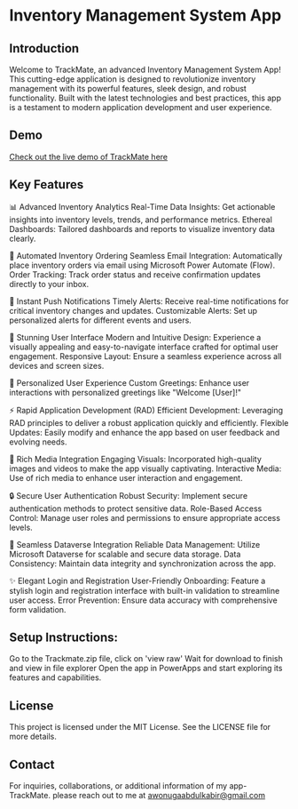 # Inventory Management System App

## Introduction
Welcome to TrackMate, an advanced Inventory Management System App! This cutting-edge application is designed to revolutionize inventory management with its powerful features, sleek design, and robust functionality. Built with the latest technologies and best practices, this app is a testament to modern application development and user experience.

## Demo
[Check out the live demo of TrackMate here](https://youtu.be/EGWLZp7LCUk?si=1Vfu8gcLVWoeNxU9)

## Key Features
📊 Advanced Inventory Analytics
Real-Time Data Insights: Get actionable insights into inventory levels, trends, and performance metrics.
Ethereal Dashboards: Tailored dashboards and reports to visualize inventory data clearly.

📧 Automated Inventory Ordering
Seamless Email Integration: Automatically place inventory orders via email using Microsoft Power Automate (Flow).
Order Tracking: Track order status and receive confirmation updates directly to your inbox.

🔔 Instant Push Notifications
Timely Alerts: Receive real-time notifications for critical inventory changes and updates.
Customizable Alerts: Set up personalized alerts for different events and users.

🎨 Stunning User Interface
Modern and Intuitive Design: Experience a visually appealing and easy-to-navigate interface crafted for optimal user engagement.
Responsive Layout: Ensure a seamless experience across all devices and screen sizes.

👤 Personalized User Experience
Custom Greetings: Enhance user interactions with personalized greetings like "Welcome [User]!"

⚡ Rapid Application Development (RAD)
Efficient Development: Leveraging RAD principles to deliver a robust application quickly and efficiently.
Flexible Updates: Easily modify and enhance the app based on user feedback and evolving needs.

🌟 Rich Media Integration
Engaging Visuals: Incorporated high-quality images and videos to make the app visually captivating.
Interactive Media: Use of rich media to enhance user interaction and engagement.

🔒 Secure User Authentication
Robust Security: Implement secure authentication methods to protect sensitive data.
Role-Based Access Control: Manage user roles and permissions to ensure appropriate access levels.

💾 Seamless Dataverse Integration
Reliable Data Management: Utilize Microsoft Dataverse for scalable and secure data storage.
Data Consistency: Maintain data integrity and synchronization across the app.

✨ Elegant Login and Registration
User-Friendly Onboarding: Feature a stylish login and registration interface with built-in validation to streamline user access.
Error Prevention: Ensure data accuracy with comprehensive form validation.

## Setup Instructions:
Go to the Trackmate.zip file, click on 'view raw'
Wait for download to finish and view in file explorer
Open the app in PowerApps and start exploring its features and capabilities.

## License
This project is licensed under the MIT License. See the LICENSE file for more details.

## Contact
For inquiries, collaborations, or additional information of my app- TrackMate. please reach out to me at awonugaabdulkabir@gmail.com
